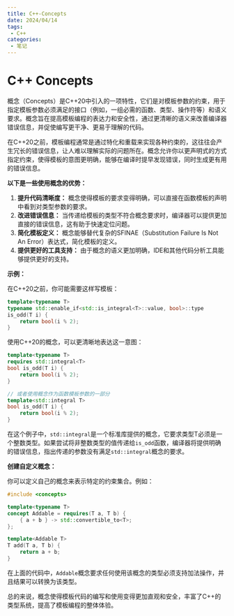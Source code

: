 ```yaml
---
title: C++-Concepts
date: 2024/04/14
tags:
 - C++
categories:
 - 笔记
---
```


# C++ Concepts

概念（Concepts）是C++20中引入的一项特性，它们是对模板参数的约束，用于指定模板参数必须满足的接口（例如，一组必需的函数、类型、操作符等）和语义要求。概念旨在提高模板编程的表达力和安全性，通过更清晰的语义来改善编译器错误信息，并促使编写更干净、更易于理解的代码。

在C++20之前，模板编程通常是通过特化和重载来实现各种约束的，这往往会产生冗长的错误信息，让人难以理解实际的问题所在。概念允许你以更声明式的方式指定约束，使得模板的意图更明确，能够在编译时提早发现错误，同时生成更有用的错误信息。

**以下是一些使用概念的优势：**

1. **提升代码清晰度：** 概念使得模板的要求变得明确，可以直接在函数模板的声明中看到对类型参数的要求。
2. **改进错误信息：** 当传递给模板的类型不符合概念要求时，编译器可以提供更加直接的错误信息，这有助于快速定位问题。
3. **简化模板定义：** 概念能够替代复杂的SFINAE（Substitution Failure Is Not An Error）表达式，简化模板的定义。
4. **提供更好的工具支持：** 由于概念的语义更加明确，IDE和其他代码分析工具能够提供更好的支持。

**示例：**

在C++20之前，你可能需要这样写模板：

```cpp
template<typename T>
typename std::enable_if<std::is_integral<T>::value, bool>::type
is_odd(T i) {
    return bool(i % 2);
}
```

使用C++20的概念，可以更清晰地表达这一意图：

```cpp
template<typename T>
requires std::integral<T>
bool is_odd(T i) {
    return bool(i % 2);
}

// 或者使用概念作为函数模板参数的一部分
template<std::integral T>
bool is_odd(T i) {
    return bool(i % 2);
}
```

在这个例子中，`std::integral`是一个标准库提供的概念，它要求类型T必须是一个整数类型。如果尝试将非整数类型的值传递给`is_odd`函数，编译器将提供明确的错误信息，指出传递的参数没有满足`std::integral`概念的要求。

**创建自定义概念：**

你可以定义自己的概念来表示特定的约束集合。例如：

```cpp
#include <concepts>

template<typename T>
concept Addable = requires(T a, T b) {
    { a + b } -> std::convertible_to<T>;
};

template<Addable T>
T add(T a, T b) {
    return a + b;
}
```

在上面的代码中，`Addable`概念要求任何使用该概念的类型必须支持加法操作，并且结果可以转换为该类型。

总的来说，概念使得模板代码的编写和使用变得更加直观和安全，丰富了C++的类型系统，提高了模板编程的整体体验。